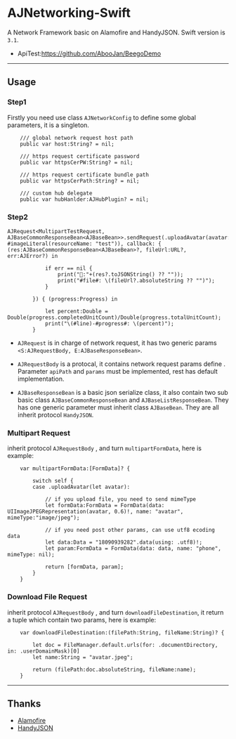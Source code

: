 # AJNetworking-Swift
A Network Framework basic on Alamofire and HandyJSON.
Swift version is `3.1`.


* ApiTest:https://github.com/AbooJan/BeegoDemo

---
## Usage

### Step1
Firstly you need use class `AJNetworkConfig` to define some global parameters, it is a singleton.

```
    /// global network request host path
    public var host:String? = nil;

    /// https request certificate password
    public var httpsCerPW:String? = nil;

    /// https request certificate bundle path
    public var httpsCerPath:String? = nil;

    /// custom hub delegate
    public var hubHanlder:AJHubPlugin? = nil;
```

### Step2
```
AJRequest<MultipartTestRequest, AJBaseCommonResponseBean<AJBaseBean>>.sendRequest(.uploadAvatar(avatar: #imageLiteral(resourceName: "test")), callback: { (res:AJBaseCommonResponseBean<AJBaseBean>?, fileUrl:URL?, err:AJError?) in
            
            if err == nil {
                print("🤖:"+(res?.toJSONString() ?? ""));
                print("#file#: \(fileUrl?.absoluteString ?? "")");
            }
            
        }) { (progress:Progress) in
            
            let percent:Double = Double(progress.completedUnitCount)/Double(progress.totalUnitCount);
            print("\(#line)-#progress#: \(percent)");
        }
```

* `AJRequest`  is in charge of network request, it has two generic params `<S:AJRequestBody, E:AJBaseResponseBean>`.

* `AJRequestBody`  is a protocal, it contains network request  params define . Parameter `apiPath` and `params` must be implemented, rest has default implementation.

* `AJBaseResponseBean` is a basic json serialize class, it also contain two sub basic class `AJBaseCommonResponseBean` and `AJBaseListResponseBean`. They has one generic parameter must inherit class `AJBaseBean`. They are all inherit protocol `HandyJSON`.


### Multipart Request
inherit protocol `AJRequestBody` , and turn `multipartFormData`, here is example:
```
    var multipartFormData:[FormData]? {
        
        switch self {
        case .uploadAvatar(let avatar):
            
            // if you upload file, you need to send mimeType
            let formData:FormData = FormData(data: UIImageJPEGRepresentation(avatar, 0.6)!, name: "avatar", mimeType:"image/jpeg");
            
            // if you need post other params, can use utf8 ecoding data
            let data:Data = "18090939282".data(using: .utf8)!;
            let param:FormData = FormData(data: data, name: "phone", mimeType: nil);
            
            return [formData, param];
        }
    }
```

### Download File Request
inherit protocol `AJRequestBody` , and turn `downloadFileDestination`, it return a tuple which contain two params, here is example:
```
    var downloadFileDestination:(filePath:String, fileName:String)? {
        
        let doc = FileManager.default.urls(for: .documentDirectory, in: .userDomainMask)[0]
        let name:String = "avatar.jpeg";
        
        return (filePath:doc.absoluteString, fileName:name);
    }
```

---
## Thanks

* [Alamofire](https://github.com/Alamofire/Alamofire) 
* [HandyJSON](https://github.com/alibaba/HandyJSON)    

